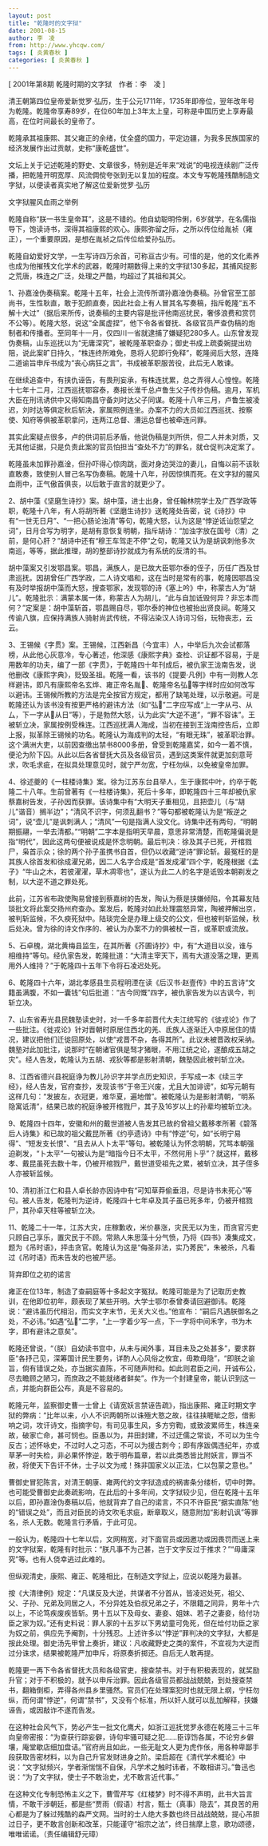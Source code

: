 ```yaml
---
layout: post
title: "乾隆时的文字狱"
date: 2001-08-15
author: 李　凌
from: http://www.yhcqw.com/
tags: [ 炎黄春秋 ]
categories: [ 炎黄春秋 ]
---
```



[ 2001年第8期 乾隆时期的文字狱　作者：李　凌 ]


清王朝第四位皇帝爱新觉罗·弘历，生于公元1711年，1735年即帝位，翌年改年号为乾隆。乾隆帝享寿89岁，在位60年加上3年太上皇，可称是中国历史上享寿最高，在位时间最长的皇帝了。

乾隆承其祖康熙、其父雍正的余绪，仗全盛的国力，平定边疆，为我多民族国家的经济发展作出过贡献，史称“康乾盛世”。


文坛上关于记述乾隆的野史、文章很多，特别是近年来“戏说”的电视连续剧广泛传播，把乾隆开明宽厚、风流倜傥夸张到无以复加的程度。本文专写乾隆残酷制造文字狱，以便读者真实地了解这位爱新觉罗·弘历

文字狱腥风血雨之举例


乾隆自称“朕一书生皇帝耳”，这是不错的。他自幼聪明伶俐，6岁就学，在名儒指导下，饱读诗书，深得其祖康熙的欢心。康熙弥留之际，之所以传位给胤祯（雍正），一个重要原因，是想在胤祯之后传位给爱孙弘历。


乾隆自幼爱好文学，一生写诗四万余首，可称亘古少有。可惜的是，他的文化素养也成为他摧残文化学术的武器，乾隆时期数得上来的文字狱130多起，其捕风捉影之荒唐，株连之广泛，处理之严酷，均超过了其祖和其父。


1、孙嘉淦伪奏稿案。乾隆十五年，社会上流传所谓孙嘉淦伪奏稿。孙曾官至工部尚书，生性耿直，敢于犯颜直奏，因此社会上有人冒其名写奏稿，指斥乾隆“五不解十大过”（据后来所传，说奏稿的主要内容是批评他南巡扰民，奢侈浪费和赏罚不公等）。乾隆大怒，说这“全属虚捏”，他下令各省督抚、各级官员严查伪稿的炮制者和传播者。至同年十一月，仅四川一省就逮捕了嫌疑犯280多人。山东曾发现伪奏稿，山东巡抚以为“无庸深究”，被乾隆革职查办；御史书成上疏委婉提出劝阻，说此案旷日持久，“株连终所难免，恳将人犯即行免释”，乾隆阅后大怒，连降二道谕旨申斥书成为“丧心病狂之言”，书成被革职服苦役，此后无人敢谏。


在继续追查中，有挟仇诬告，有畏刑妄承，有株连扰累，总之弄得人心惶惶。乾隆十七年十二月，江西巡抚鄂容泰，奏报长淮千总卢鲁生父子传抄伪稿。逾月，军机大臣在刑讯诱供中又得知南昌守备刘时达父子同谋。乾隆十八年三月，卢鲁生被凌迟，刘时达等俱定秋后斩决，家属照例连坐。办案不力的大员如江西巡抚、按察使、知府等俱被革职拿问，连两江总督、漕运总督也被牵连问罪。

其实此案疑点很多，卢的供词前后矛盾，他说伪稿是刘所供，但二人并未对质，又无其他证据，只是负责此案的官员怕担当“查处不力”的罪名，就仓促判决定案了。


乾隆虽未加罪孙嘉淦，但孙吓得心惊肉跳，面对身边哭泣的妻儿，自悔以前不该耿直敢奏，致使别人冒己名写伪奏稿。乾隆十八年，孙因惊惧而死。在文字狱的腥风血雨中，正气傲首俱丧，以后敢于直言的就更少了。


2、胡中藻《坚磨生诗抄》案。胡中藻，进士出身，曾任翰林院学士及广西学政等职，乾隆十八年，有人将胡所著《坚磨生诗抄》送乾隆处告密，说《诗抄》中有“一世无日月”、“一把心肠论浊清”等句，乾隆大怒，认为这是“悖逆诋讪怨望之词”，日月合写为明字，是胡有意恢复明朝，指斥胡诗：“加浊字放在国号（清）之前，是何心肝？”胡诗中还有“穆王车驾走不停”之句，乾隆又认为是胡讽刺他多次南巡，等等，据此推理，胡的整部诗抄就成为有系统的反清的书。


胡中藻案又引发鄂昌案。鄂昌，满族人，是已故大臣鄂尔泰的侄子，历任广西及甘肃巡抚。因胡曾任广西学政，二人诗文唱和，这在当时是常有的事，乾隆因鄂昌没有及时举报胡中藻而大怒，搜查鄂家，发现鄂的诗《塞上吟》中，称蒙古人为“胡儿”。乾隆批示：满蒙本属一体，称蒙古人为胡儿，“此与自加诋毁何异？非忘本而何？”定案是：胡中藻斩首，鄂昌赐自尽，鄂尔泰的神位也被抬出贤良祠。乾隆又传谕八旗，应保持满族人骑射尚武传统，不得沾染汉人诗词习俗，玩物丧志，云云。


3、王锡候《字贯》案。王锡候，江西新昌（今宜丰）人，中举后九次会试都落榜，从此他心灰意冷，专心著述，他深感《康熙字典》查检、识证都不容易，于是用数年的功夫，编了一部《字贯》，于乾隆四十年刊成后，被仇家王泷南告发，说他删改《康熙字典》，贬毁圣祖。乾隆一看，该书的《提要·凡例》中有一则教人怎样避讳，即凡有康熙帝名玄烨、雍正帝名胤、乾隆帝名弘等字样时应如何改写以避讳。王锡候所教的方法是完全按官方规定，都用了缺笔处理，以示敬避。可是乾隆还认为该书没有按更严格的避讳方法（如“弘”二字应写成“上一字从弓、从厶，下一字从从日”等），于是勃然大怒，认为此实“大逆不道”，“罪不容诛”。王被斩立决，家属按例受株连。江西巡抚满人海成，当初在接到王泷南控告后，立即上报，拟革除王锡候的功名。乾隆认为海成判的太轻，“有眼无珠”，被革职治罪。这个满洲大吏，以前因查缴出禁书8000多册，曾受到乾隆嘉奖，如今一着不慎，便沦为阶下囚。从此以后各省督抚大员及各级官员，遇到这类案件就更加刻意苛求，吹毛求疵，在拟具处理意见时，就宁严勿宽，宁枉勿纵，以免被皇帝加罪。


4、徐述夔的《一柱楼诗集》案。徐为江苏东台县举人，生于康熙中叶，约卒于乾隆二十八年。生前曾著有《一柱楼诗集》，死后十多年，即乾隆四十三年却被仇家蔡嘉树告发，子孙因而获罪。该诗集中有“大明天子重相见，且把壶儿（与“胡儿”谐音）搁半边”；“清风不识字，何须乱翻书？”等句都被乾隆认为是“叛逆之词”，说“壶儿”是讽刺满人；“清风”一句是指满人没文化。诗集中还有两句，“明朝期振翮，一举去清都。”“明朝”二字本是指明天早晨，意思非常清楚，而乾隆偏说是指“明代”，因此这两句便被说成是怀念明朝。最后判决：徐及其子已死，开棺戮尸，枭首示众；徐的两个孙子虽携书自首，但仍以收藏“逆诗”罪论斩。最冤枉的是其族人徐首发和徐成濯兄弟，因二人名字合成是“首发成濯”四个字，乾隆根据《孟子》“牛山之木，若彼濯濯，草木凋零也”，遂认为此二人的名字是诋毁本朝剃发之制，以大逆不道之罪处死。


此前，江苏省布政使陶易曾接到蔡嘉树的告发，陶认为蔡是挟嫌倾陷，令其幕友陆琰批文将此案交扬州府查办。案发后，乾隆对如此处理震怒异常，陶被押解出京，被判斩监候，不久瘐死狱中。陆琰完全是办理上级交的公文，但也被判斩监候，秋后处决。曾为徐的诗文作序的、被认为办案不力的俱被杖一百，或革职或流放。


5、石卓槐，湖北黄梅县监生，在其所著《芥圃诗抄》中，有“大道目以没，谁与相维持”等句。经仇家告发，乾隆批道：“大清主宰天下，焉有大道没落之理，更焉用外人维持？”于乾隆四十五年下令将石凌迟处死。

6、乾隆四十六年，湖北孝感县生员程明湮在读《后汉书·赵壹传》中的五言诗“文籍虽满腹，不如一囊钱”句后批道：“古今同慨”四字，被仇家告发为以古讽今，判斩立决。


7、山东省寿光县民魏塾读史时，对一千多年前晋代大夫江统写的《徙戎论》作了一些批注。《徙戎论》针对晋朝时原居住西北的羌、氐族人逐渐迁入中原居住的情况，建议把他们迁徙回原处，以使“戎晋不杂，各得其所”。此议未被晋政权采纳。魏塾对此加批注，说那时“在朝诸官俱是驽才猪眼，不用江统之论，遂酿成五胡之灾”。经人告发，乾隆认为五胡、戎狄等都是影射清朝，魏塾因此被判斩立决。


8、江西省德兴县祝庭诤为教儿孙识字并学点历史知识，手写成一本《续三字经》，经人告发，官府查抄，发现该书“于帝王兴废，尤且大加诽谤”，如写元朝有这样几句：“发披左，衣冠更，难华夏，遍地僧”。被乾隆认为是影射清朝，“明系隐寓诋清”，结果已故的祝庭诤被开棺戮尸，其子及16岁以上的孙辈均被斩立决。


9、乾隆四十四年，安徽和州的戴世道被人告发其已故的曾祖父戴移孝所著《碧落后人诗集》和已故的祖父戴昆所著《约亭遗诗》中有“悖逆”句，如“长明宁易得”、“短发支长恨”、“且去从人卜太平”等句。被乾隆认为怀念明朝，咒骂本朝强迫剃发，“卜太平”一句被认为是“暗指今日不太平，不然何用卜乎”？就这样，戴移孝、戴昆虽死去数十年，仍被开棺戮尸，戴世道受祖先之累，被斩立决，其子侄多人亦被斩监候。


10、清初浙江仁和县人卓长龄亦因诗中有“可知草莽偷垂泪，尽是诗书未死心”等句。被人告发，乾隆判为逆诗，乾隆四十七年卓及其子虽已死多年，仍被开棺戮尸，其孙卓天柱等被斩立决。


11、乾隆二十一年，江苏大灾，庄稼歉收，米价暴涨，灾民无以为生，而贪官污吏只顾自己享乐，置灾民于不顾。常熟人朱思藻十分气愤，乃将《四书》凑集成文，题为《吊时语》，抨击贪官。乾隆认为这是“侮圣非法，实乃莠民”，朱被杀，凡看过《吊时语》而未告发的也被严惩。

背弃即位之初的诺言


雍正在位13年，制造了查嗣庭等十多起文字冤狱。乾隆可能是为了记取历史教训，在他即位初年，颇表现了某些开明。大学士鄂尔泰曾奏请回避御讳。乾隆说：“避讳虽历代相沿，而实文字末节，无关大义也。”他宣布：“嗣后凡遇朕御名之处，不必讳。”如遇“弘”二字，“上一字着少写一点，下一字将中间禾字，书为木字，即有避讳之意矣”。


乾隆还曾说，“（朕）自幼读书宫中，从未与闻外事，耳目未及之处甚多”，要求群臣“各抒己见，深筹国计民生要务，详酌人心风俗之攸宜，毋欺毋隐”，“即朕之谕旨，倘有错误之处，亦当据实直陈，不可随声附和。如此则君臣之间，开诚布公，尽去瞻顾之陋习，而庶政之不能就绪者鲜矣”。作为一个封建皇帝，能认识到这一点，并能向群臣公布，真是不容易的。


乾隆元年，监察御史曹一士曾上《请宽妖言禁诬告疏》，指出康熙、雍正时期文字狱的弊病：“比年以来，小人不识两朝所以诛殛大憝之故，往往挟睚眦之怨，借影响之词，攻讦诗文，指摘字句，有司见事生风，多方穷鞫，或致波累师生，株连亲故，破家亡命，甚可悯也。臣愚以为，井田封建，不过迂儒之常谈，不可以为生今反古；述怀咏史，不过时人之习态，不可以为援古刺今；即有序跋偶违纪年，亦或草茅一时失检，非必果怀悖逆，敢于明布篇章，若以此类悉皆比附妖言，罪当不赦，将使天下告讦不休，士子以文为戒！殊非国家义以正法，仁以包蒙之意也。”


曹御史冒犯陈言，对清王朝康、雍两代的文字狱造成的祸害条分缕析，切中时弊。也可能受曹御史此奏疏影响，在此后的十多年间，文字狱较少见，但在乾隆十五年以后，即孙嘉淦伪奏稿以后，他就背弃了自己的诺言，不只不许臣民“据实直陈”他的“错误之处”，而且对臣民的诗文吹毛求疵，断章取义，随意附加“影射讥讽”等罪名，杀人无数。乾隆言行矛盾，于此可见。


一般认为，乾隆四十七年以后，文网稍宽，对下面官员或因邀功或因畏罚而送上来的文字狱案，乾隆有时批示：“朕凡事不为己甚，岂于文字反过于推求？”“毋庸深究”等。也有人侥幸逃过此难的。

但纵观清史，康熙、雍正、乾隆相比，在制造文字狱上，应说以乾隆为最甚。


按《大清律例》规定：“凡谋反及大逆，共谋者不分首从，皆凌迟处死，祖父、父、子孙、兄弟及同居之人，不分异姓及伯叔兄弟之子，不限籍之同异，男年十六以上，不论笃疾废疾皆斩。男十五以下及母女、妻妾、姐妹、若子之妻妾，给付功臣之家为奴。”还有史料说：罪人家的十五岁以下男幼童可免死，但在给付功臣之家为奴之前，俱应先予阉割，十分残忍。上述许多以“悖逆”罪判决的文字狱，大都是按此处理。御史汤先甲曾上奏折，建议：凡收藏野史之类的案件，不宜视为大逆而过分诛求，结果被乾隆严加申斥，将原奏折掷还。自后无人敢再提。


乾隆更一再下令各省督抚大员和各级官吏，搜查禁书。对于有积极表现的，就奖励升官；对于不积极的，就予以申斥治罪。因此各级官员都战战兢兢，到处搜查禁书，翻箱倒柜，弄得各州县乡里骚然。官员们在处理案犯时也就无限上纲，宁枉勿纵，而何谓“悖逆”，何谓“禁书”，又没有个标准，所以奸人就可以乱加解释，挟嫌诬告，或因敲诈不遂而告发。


在这种社会风气下，势必产生一批文化鹰犬，如浙江巡抚觉罗永德在乾隆三十三年向皇帝密报：“为查获行踪妄僻，诗句牢骚可疑之犯……臣谆饬各属，不论穷乡僻壤，庵堂歇店细加盘诘。”官府尚且如此，一些无耻文人更为虎作伥，用各种卑鄙手段获取告密材料，以为自己升官发财进身之阶。梁启超在《清代学术概论》中说：“文字狱频兴，学者渐惴惴不自保，凡学术之触时讳者，不敢相讲习。”鲁迅也说：“为了文字狱，使士子不敢治史，尤不敢言近代事。”


在这种文化专制恐怖主义之下，曹雪芹写《红楼梦》时不得不声明，此书大旨言情，不敢干涉朝廷，都是些“贾雨（假语）村言，甄士（真事）隐去”，其良苦的用心都是为了躲过残酷的森严文网。当时的士人绝大多数也终日战战兢兢，提心吊胆过日子，更不敢言创新和改革，只能谨守“祖宗之法”，终日揣摩上意，歌功颂德，唯唯诺诺。（责任编辑舒元璋）


